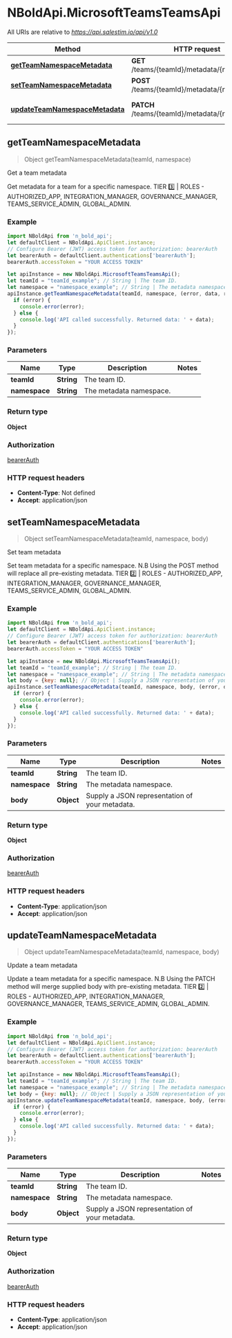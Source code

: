 # NBoldApi.MicrosoftTeamsTeamsApi

All URIs are relative to *https://api.salestim.io/api/v1.0*

Method | HTTP request | Description
------------- | ------------- | -------------
[**getTeamNamespaceMetadata**](MicrosoftTeamsTeamsApi.md#getTeamNamespaceMetadata) | **GET** /teams/{teamId}/metadata/{namespace} | Get a team metadata
[**setTeamNamespaceMetadata**](MicrosoftTeamsTeamsApi.md#setTeamNamespaceMetadata) | **POST** /teams/{teamId}/metadata/{namespace} | Set team metadata
[**updateTeamNamespaceMetadata**](MicrosoftTeamsTeamsApi.md#updateTeamNamespaceMetadata) | **PATCH** /teams/{teamId}/metadata/{namespace} | Update a team metadata



## getTeamNamespaceMetadata

> Object getTeamNamespaceMetadata(teamId, namespace)

Get a team metadata

Get metadata for a team for a specific namespace. TIER 3️⃣ | ROLES - AUTHORIZED_APP, INTEGRATION_MANAGER, GOVERNANCE_MANAGER, TEAMS_SERVICE_ADMIN, GLOBAL_ADMIN.

### Example

```javascript
import NBoldApi from 'n_bold_api';
let defaultClient = NBoldApi.ApiClient.instance;
// Configure Bearer (JWT) access token for authorization: bearerAuth
let bearerAuth = defaultClient.authentications['bearerAuth'];
bearerAuth.accessToken = "YOUR ACCESS TOKEN"

let apiInstance = new NBoldApi.MicrosoftTeamsTeamsApi();
let teamId = "teamId_example"; // String | The team ID.
let namespace = "namespace_example"; // String | The metadata namespace.
apiInstance.getTeamNamespaceMetadata(teamId, namespace, (error, data, response) => {
  if (error) {
    console.error(error);
  } else {
    console.log('API called successfully. Returned data: ' + data);
  }
});
```

### Parameters


Name | Type | Description  | Notes
------------- | ------------- | ------------- | -------------
 **teamId** | **String**| The team ID. | 
 **namespace** | **String**| The metadata namespace. | 

### Return type

**Object**

### Authorization

[bearerAuth](../README.md#bearerAuth)

### HTTP request headers

- **Content-Type**: Not defined
- **Accept**: application/json


## setTeamNamespaceMetadata

> Object setTeamNamespaceMetadata(teamId, namespace, body)

Set team metadata

Set team metadata for a specific namespace. N.B Using the POST method will replace all pre-existing metadata. TIER 2️⃣ | ROLES - AUTHORIZED_APP, INTEGRATION_MANAGER, GOVERNANCE_MANAGER, TEAMS_SERVICE_ADMIN, GLOBAL_ADMIN.

### Example

```javascript
import NBoldApi from 'n_bold_api';
let defaultClient = NBoldApi.ApiClient.instance;
// Configure Bearer (JWT) access token for authorization: bearerAuth
let bearerAuth = defaultClient.authentications['bearerAuth'];
bearerAuth.accessToken = "YOUR ACCESS TOKEN"

let apiInstance = new NBoldApi.MicrosoftTeamsTeamsApi();
let teamId = "teamId_example"; // String | The team ID.
let namespace = "namespace_example"; // String | The metadata namespace.
let body = {key: null}; // Object | Supply a JSON representation of your metadata.
apiInstance.setTeamNamespaceMetadata(teamId, namespace, body, (error, data, response) => {
  if (error) {
    console.error(error);
  } else {
    console.log('API called successfully. Returned data: ' + data);
  }
});
```

### Parameters


Name | Type | Description  | Notes
------------- | ------------- | ------------- | -------------
 **teamId** | **String**| The team ID. | 
 **namespace** | **String**| The metadata namespace. | 
 **body** | **Object**| Supply a JSON representation of your metadata. | 

### Return type

**Object**

### Authorization

[bearerAuth](../README.md#bearerAuth)

### HTTP request headers

- **Content-Type**: application/json
- **Accept**: application/json


## updateTeamNamespaceMetadata

> Object updateTeamNamespaceMetadata(teamId, namespace, body)

Update a team metadata

Update a team metadata for a specific namespace. N.B Using the PATCH method will merge supplied body with pre-existing metadata. TIER 2️⃣ | ROLES - AUTHORIZED_APP, INTEGRATION_MANAGER, GOVERNANCE_MANAGER, TEAMS_SERVICE_ADMIN, GLOBAL_ADMIN.

### Example

```javascript
import NBoldApi from 'n_bold_api';
let defaultClient = NBoldApi.ApiClient.instance;
// Configure Bearer (JWT) access token for authorization: bearerAuth
let bearerAuth = defaultClient.authentications['bearerAuth'];
bearerAuth.accessToken = "YOUR ACCESS TOKEN"

let apiInstance = new NBoldApi.MicrosoftTeamsTeamsApi();
let teamId = "teamId_example"; // String | The team ID.
let namespace = "namespace_example"; // String | The metadata namespace.
let body = {key: null}; // Object | Supply a JSON representation of your metadata.
apiInstance.updateTeamNamespaceMetadata(teamId, namespace, body, (error, data, response) => {
  if (error) {
    console.error(error);
  } else {
    console.log('API called successfully. Returned data: ' + data);
  }
});
```

### Parameters


Name | Type | Description  | Notes
------------- | ------------- | ------------- | -------------
 **teamId** | **String**| The team ID. | 
 **namespace** | **String**| The metadata namespace. | 
 **body** | **Object**| Supply a JSON representation of your metadata. | 

### Return type

**Object**

### Authorization

[bearerAuth](../README.md#bearerAuth)

### HTTP request headers

- **Content-Type**: application/json
- **Accept**: application/json

